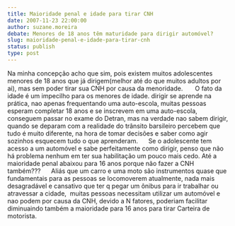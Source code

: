 ```yaml
---
title: Maioridade penal e idade para tirar CNH
date: 2007-11-23 22:00:00
author: suzane.moreira
debate: Menores de 18 anos têm maturidade para dirigir automóvel?
slug: maioridade-penal-e-idade-para-tirar-cnh
status: publish 
type: post
---
```


Na minha concepção acho que sim, pois existem muitos adolescentes menores de 18 anos que já dirigem(melhor até do que muitos adultos por ai), mas sem poder tirar sua CNH por causa da menoridade.       O fato da idade é um impecilho para os menores de idade. dirigir se aprende na prática, nao apenas frequentando uma auto-escola, muitas pessoas esperam completar 18 anos e se inscrevem em uma auto-escola, conseguem passar no exame do Detran, mas na verdade nao sabem dirigir, quando se deparam com a realidade do trânsito barsileiro percebem que tudo é muito diferente, na hora de tomar decisões e saber como agir sozinhos esquecem tudo o que aprenderam.      Se o adolescente tem acesso a um automóvel e sabe perfeitamente como dirigir, penso que não há problema nenhum em ter sua habilitação um pouco mais cedo. Até a maioridade penal abaixou para 16 anos porque não fazer a CNH também???      Aliás que um carro e uma moto são instrumentos quase que fundamentais para as pessoas se locomoverem atualmente, nada mais desagradável e cansativo que ter q pegar um ônibus para ir trabalhar ou atravessar a cidade,  muitas pessoas necessitam utilizar um automóvel e nao podem por causa da CNH, devido a N fatores, poderiam facilitar diminuaindo também a maioridade para 16 anos para tirar Carteira de motorista.
